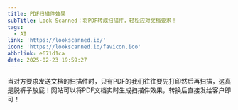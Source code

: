 ```yaml
---
title: PDF扫描件效果
subTitle: Look Scanned：将PDF转成扫描件，轻松应对文档要求！
tags:
  - AI
link: 'https://lookscanned.io/'
icon: 'https://lookscanned.io/favicon.ico'
abbrlink: e671d1ca
date: 2025-02-23 19:59:27
---
```


当对方要求发送文档的扫描件时，只有PDF的我们往往要先打印然后再扫描，这真是脱裤子放屁！网站可以将PDF文档实时生成扫描件效果，转换后直接发给客户即可！